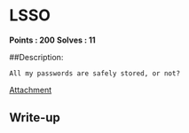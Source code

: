 # LSSO

**Points : 200**
**Solves : 11**

##Description:

	All my passwords are safely stored, or not?
[Attachment](misc200_87229453a454b44d.zip)

## Write-up
